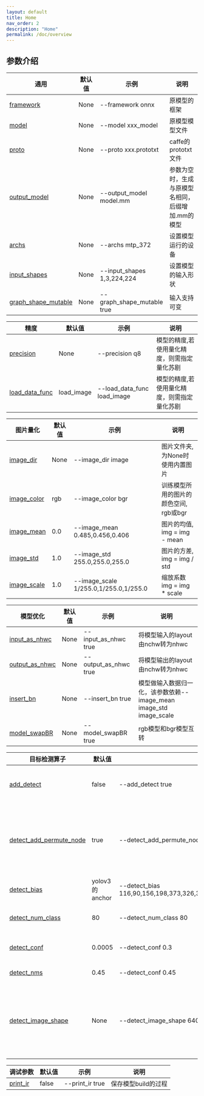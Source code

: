 ```yaml
---
layout: default
title: Home
nav_order: 2
description: "Home"
permalink: /doc/overview
---
```



## 参数介绍
| 通用         | 默认值   | 示例     | 说明 |
| ----         | ----    | ----  | ---- |
| [framework](#framework)    | None    | --framework onnx | 原模型的框架                 |
| [model](#model)    | None    | --model xxx_model | 原模型模型文件                          |
| [proto](#proto)    | None    | --proto xxx.prototxt | caffe的prototxt文件 |
| [output_model](#output_model)    | None    | --output_model model.mm | 参数为空时，生成与原模型名相同，后缀增加.mm的模型 |
| [archs](#archs)    | None    | --archs mtp_372 | 设置模型运行的设备 |
| [input_shapes](#input_shapes)    | None    | --input_shapes 1,3,224,224 | 设置模型的输入形状 |
| [graph_shape_mutable](#graph_shape_mutable)    | None    | --graph_shape_mutable true | 输入支持可变 |


| 精度         | 默认值   | 示例     | 说明 |
| ----         | ----    | ----  | ---- |
| [precision](#precision)    | None    | --precision q8 | 模型的精度,若使用量化精度，则需指定量化苏剧 |
| [load_data_func](#load_data_func)    | load_image    | --load_data_func load_image | 模型的精度,若使用量化精度，则需指定量化苏剧 |

| 图片量化  | 默认值   | 示例     | 说明 |
| ----         | ----    | ----  | ---- |
| [image_dir](#load_image)    | None    | --image_dir image  | 图片文件夹,为None时使用内置图片                 |
| [image_color](#load_image)  | rgb     | --image_color bgr   | 训练模型所用的图片的颜色空间, rgb或bgr          |
| [image_mean](#load_image)   | 0.0     | --image_mean 0.485,0.456,0.406    | 图片的均值, img = img - mean          |
| [image_std](#load_image)    | 1.0     | --image_std 255.0,255.0,255.0   | 图片的方差, img = img / std           |
| [image_scale](#load_image)  | 1.0     | --image_scale 1/255.0,1/255.0,1/255.0 | 缩放系数   img = img * scale  |


| 模型优化         | 默认值   | 示例     | 说明 |
| ----         | ----    | ----  | ---- |
| [input_as_nhwc](#input_as_nhwc)    | None    | --input_as_nhwc true | 将模型输入的layout由nchw转为nhwc |
| [output_as_nhwc](#output_as_nhwc)    | None    | --output_as_nhwc true | 将模型输出的layout由nchw转为nhwc |
| [insert_bn](#insert_bn)    | None    | --insert_bn true | 模型做输入数据归一化，该参数依赖--image_mean image_std image_scale |
| [model_swapBR](#model_swapBR)    | None    | --model_swapBR true | rgb模型和bgr模型互转 |

| 目标检测算子         | 默认值   | 示例     | 说明 |
| ----         | ----    | ----  | ---- |
| [add_detect](#add_detect)  | false    | --add_detect true | 向网络增加目标检测大算子 |
| [detect_add_permute_node](#add_detect) | true    | --detect_add_permute_node true | 目标检测算子只支持nhwc，使用permute转换layput |
| [detect_bias](#add_detect) | yolov3的anchor    | --detect_bias 116,90,156,198,373,326,30,61,62,45,59,119,10,13,16,30,33,23 | anchor box |
| [detect_num_class](#add_detect) | 80    | --detect_num_class 80 | 目标检测的类别数 |
| [detect_conf](#add_detect) | 0.0005    | --detect_conf 0.3 | 目标检测的置信度 |
| [detect_nms](#add_detect)  | 0.45    | --detect_conf 0.45 | nms的阈值 |
| [detect_image_shape](#add_detect)  | None    | --detect_image_shape 640,640 | 目标检测图片的shape，默认根据input shape推导 |

| 调试参数         | 默认值   | 示例     | 说明 |
| ----         | ----    | ----  | ---- |
| [print_ir](#print_ir)    | false    | --print_ir true | 保存模型build的过程                 |

